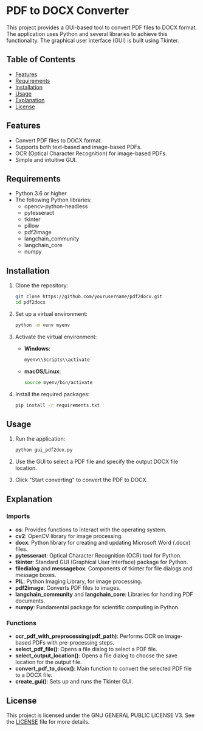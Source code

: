 
# PDF to DOCX Converter

This project provides a GUI-based tool to convert PDF files to DOCX format. The application uses Python and several libraries to achieve this functionality. The graphical user interface (GUI) is built using Tkinter.

## Table of Contents

- [Features](#features)
- [Requirements](#requirements)
- [Installation](#installation)
- [Usage](#usage)
- [Explanation](#explanation)
- [License](#license)

## Features

- Convert PDF files to DOCX format.
- Supports both text-based and image-based PDFs.
- OCR (Optical Character Recognition) for image-based PDFs.
- Simple and intuitive GUI.

## Requirements

- Python 3.6 or higher
- The following Python libraries:
  - opencv-python-headless
  - pytesseract
  - tkinter
  - pillow
  - pdf2image
  - langchain_community
  - langchain_core
  - numpy

## Installation

1. Clone the repository:
   ```sh
   git clone https://github.com/yourusername/pdf2docx.git
   cd pdf2docx
   ```

2. Set up a virtual environment:
   ```sh
   python -m venv myenv
   ```

3. Activate the virtual environment:
   - **Windows**:
     ```sh
     myenv\\Scripts\\activate
     ```
   - **macOS/Linux**:
     ```sh
     source myenv/bin/activate
     ```

4. Install the required packages:
   ```sh
   pip install -r requirements.txt
   ```

## Usage

1. Run the application:
   ```sh
   python gui_pdf2dox.py
   ```

2. Use the GUI to select a PDF file and specify the output DOCX file location.

3. Click "Start converting" to convert the PDF to DOCX.

## Explanation

### Imports

- **os**: Provides functions to interact with the operating system.
- **cv2**: OpenCV library for image processing.
- **docx**: Python library for creating and updating Microsoft Word (.docx) files.
- **pytesseract**: Optical Character Recognition (OCR) tool for Python.
- **tkinter**: Standard GUI (Graphical User Interface) package for Python.
- **filedialog** and **messagebox**: Components of tkinter for file dialogs and message boxes.
- **PIL**: Python Imaging Library, for image processing.
- **pdf2image**: Converts PDF files to images.
- **langchain_community** and **langchain_core**: Libraries for handling PDF documents.
- **numpy**: Fundamental package for scientific computing in Python.

### Functions

- **ocr_pdf_with_preprocessing(pdf_path)**: Performs OCR on image-based PDFs with pre-processing steps.
- **select_pdf_file()**: Opens a file dialog to select a PDF file.
- **select_output_location()**: Opens a file dialog to choose the save location for the output file.
- **convert_pdf_to_docx()**: Main function to convert the selected PDF file to a DOCX file.
- **create_gui()**: Sets up and runs the Tkinter GUI.

## License

This project is licensed under the                     GNU GENERAL PUBLIC LICENSE V3. See the [LICENSE](LICENSE) file for more details.
